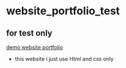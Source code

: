 ﻿# website_portfolio_test

## for test only

[demo website portfolio]([https://breakdance.github.io/breakdance/](https://mrcth.github.io/website_portfolio_test/)) 
- this website i just use Html and css only 
